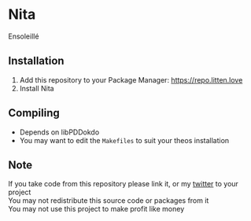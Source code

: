 # Nita
Ensoleillé

## Installation
1. Add this repository to your Package Manager: https://repo.litten.love
2. Install Nita

## Compiling
  - Depends on libPDDokdo
  - You may want to edit the `Makefiles` to suit your theos installation

## Note
If you take code from this repository please link it, or my [twitter](https://twitter.com/schneelittchen) to your project  
You may not redistribute this source code or packages from it  
You may not use this project to make profit like money
